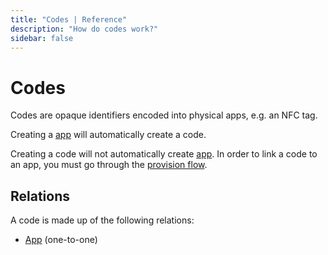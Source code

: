 ```yaml
---
title: "Codes | Reference"
description: "How do codes work?"
sidebar: false
---
```


# Codes

Codes are opaque identifiers encoded into physical apps, e.g. an NFC tag.

Creating a [app](/reference/apps/) will automatically create a code.

Creating a code will not automatically create [app](/reference/apps). In order to link a code to an app, you must go through the [provision flow](/topic/provision-flow/).

## Relations

A code is made up of the following relations:

* [App](/reference/apps/) (one-to-one)

